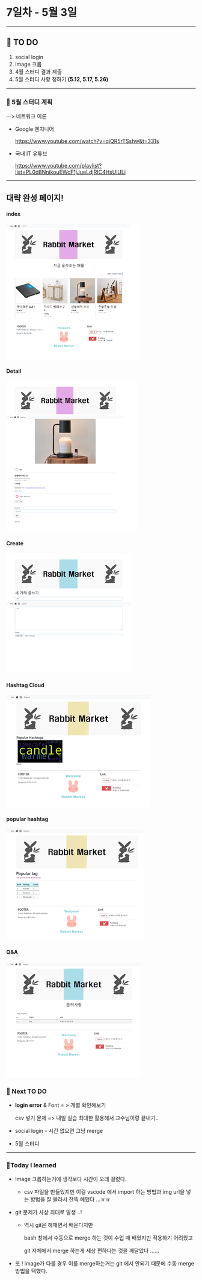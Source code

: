 # 7**일차 - 5월 3일**

------

## :memo: TO DO 

1. social login
2. image 크롭 
3. 4월 스터디 결과 제출 
4. 5월 스터디 사항 정하기 **(5.12, 5.17, 5.26)**

<hr>  

### :large_orange_diamond:  5월 스터디 계획 

ㅡ> 네트워크 이론 

-  Google 엔지니어 

   https://www.youtube.com/watch?v=qiQR5rTSshw&t=331s

- 국내 IT 유튜브 

   https://www.youtube.com/playlist?list=PL0d8NnikouEWcF1jJueLdjRIC4HsUlULi

<hr>

## 대략 완성 페이지!

#### index 

![image-20210503214320688](0503.assets/image-20210503214320688.png)



#### Detail

![image-20210503214302824](0503.assets/image-20210503214302824.png)

#### Create

![image-20210503214239227](0503.assets/image-20210503214239227.png)



#### Hashtag Cloud

![image-20210503214822964](0503.assets/image-20210503214822964.png)



#### popular hashtag 

![image-20210503214929150](0503.assets/image-20210503214929150.png)



#### Q&A

![image-20210503215104482](0503.assets/image-20210503215104482.png)

### :baby_chick:  Next TO DO 

- **login error** & Font = > 개별 확인해보기 

  csv 넣기 문제 => 내일 실습 최대한 활용해서 교수님이랑 끝내기..

- social login - 시간 없으면 그냥 merge 

- 5월 스터디 

<hr>



### 💜Today I learned 

- Image 크롭하는거에 생각보다 시간이 오래 걸렸다. 

  - csv 파일을 만들었지만 이걸 vscode 에서 import 하는 방법과 img url을 넣는 방법을 잘 몰라서 잔뜩 헤맸다 ...ㅠㅠ 

- git 문제가 사상 최대로 발생 ..! 

  - 역시 git은 헤매면서 배운다지만 

    bash 창에서 수동으로 merge 하는 것이 수업 때 배웠지만 적용하기 어려웠고 

    git 자체에서 merge 하는게 세상 편하다는 것을 깨달았다 ...... 

- 또 ! image가 다를 경우 이를 merge하는거는 git 에서 안되기 때문에 수동 merge 방법을 택했다. 
